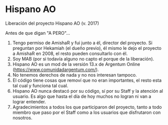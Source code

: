 # Hispano AO
 Liberación del proyecto Hispano AO (v. 2017)

Antes de que digan "A PERO"...
1. Tengo permiso de AmishaR y fui junto a él, director del proyecto. Si preguntan por Hekamiah (el dueño previo), él mismo le dejo el proyecto a AmishaR en 2008, el resto pueden consultarlo con él.
2. Soy MAB (por si todavía alguno no capto el porque de la liberación).
3. Hispano AO es un mod de la versión 13.x de Argentum Online (https://www.comunidadargentum.com/).
4. No tenemos derechos de nada y no nos interesan tampoco.
5. El código tiene cosas que removí que no eran importantes, el resto esta tal cual y funciona tal cual.
6. Hispano AO nunca destacó por su código, sí por su Staff y la atención al usuario. Es algo que hasta el día de hoy muchos no logran ni van a lograr entender.
7. Agradecimientos a todos los que participaron del proyecto, tanto a todo miembro que paso por el Staff como a los usuarios que disfrutaron con nosotros.
